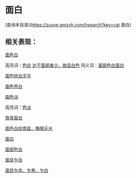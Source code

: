# 面白
[查询本目录](https://zuoye.gmzyh.com/hsearch?key=cat 面白)

## 相关表现：

[面色白](https://zuoye.gmzyh.com/search?key=面色白)
高亮词：[色白](https://zuoye.gmzyh.com/search?key=色白)  [达于面部者少，故显白色](https://zuoye.gmzyh.com/search?key=达于面部者少，故显白色)  同义词：[面部色白](https://zuoye.gmzyh.com/search?key=面部色白)[面白](https://zuoye.gmzyh.com/search?key=面白)
[面色㿠白无华](https://zuoye.gmzyh.com/search?key=面色㿠白无华)
[面色苍白](https://zuoye.gmzyh.com/search?key=面色苍白)
[面色淡](https://zuoye.gmzyh.com/search?key=面色淡)
高亮词：[色淡](https://zuoye.gmzyh.com/search?key=色淡)  
[唇青面白](https://zuoye.gmzyh.com/search?key=唇青面白)
[面色白如食盐，晦暗无光	](https://zuoye.gmzyh.com/search?key=面色白如食盐，晦暗无光	)
[面白](https://zuoye.gmzyh.com/search?key=面白)
[面部色白](https://zuoye.gmzyh.com/search?key=面部色白)
[面目乍白](https://zuoye.gmzyh.com/search?key=面目乍白)
[面目乍赤、乍黑、乍白](https://zuoye.gmzyh.com/search?key=面目乍赤、乍黑、乍白)